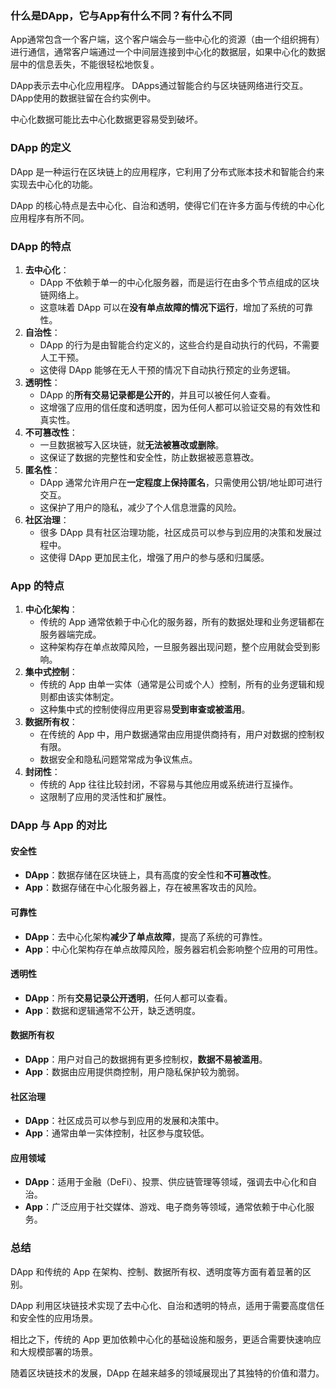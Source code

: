 ### 什么是DApp，它与App有什么不同？有什么不同

App通常包含一个客户端，这个客户端会与一些中心化的资源（由一个组织拥有）进行通信，通常客户端通过一个中间层连接到中心化的数据层，如果中心化的数据层中的信息丢失，不能很轻松地恢复。

DApp表示去中心化应用程序。 DApps通过智能合约与区块链网络进行交互。 DApp使用的数据驻留在合约实例中。

中心化数据可能比去中心化数据更容易受到破坏。

### DApp 的定义

DApp 是一种运行在区块链上的应用程序，它利用了分布式账本技术和智能合约来实现去中心化的功能。

DApp 的核心特点是去中心化、自治和透明，使得它们在许多方面与传统的中心化应用程序有所不同。

### DApp 的特点

1. **去中心化**：
    - DApp 不依赖于单一的中心化服务器，而是运行在由多个节点组成的区块链网络上。
    - 这意味着 DApp 可以在**没有单点故障的情况下运行**，增加了系统的可靠性。
2. **自治性**：
    - DApp 的行为是由智能合约定义的，这些合约是自动执行的代码，不需要人工干预。
    - 这使得 DApp 能够在无人干预的情况下自动执行预定的业务逻辑。
3. **透明性**：
    - DApp 的**所有交易记录都是公开的**，并且可以被任何人查看。
    - 这增强了应用的信任度和透明度，因为任何人都可以验证交易的有效性和真实性。
4. **不可篡改性**：
    - 一旦数据被写入区块链，就**无法被篡改或删除**。
    - 这保证了数据的完整性和安全性，防止数据被恶意篡改。
5. **匿名性**：
    - DApp 通常允许用户在**一定程度上保持匿名**，只需使用公钥/地址即可进行交互。
    - 这保护了用户的隐私，减少了个人信息泄露的风险。
6. **社区治理**：
    - 很多 DApp 具有社区治理功能，社区成员可以参与到应用的决策和发展过程中。
    - 这使得 DApp 更加民主化，增强了用户的参与感和归属感。

### App 的特点

1. **中心化架构**：
    - 传统的 App 通常依赖于中心化的服务器，所有的数据处理和业务逻辑都在服务器端完成。
    - 这种架构存在单点故障风险，一旦服务器出现问题，整个应用就会受到影响。
2. **集中式控制**：
    - 传统的 App 由单一实体（通常是公司或个人）控制，所有的业务逻辑和规则都由该实体制定。
    - 这种集中式的控制使得应用更容易**受到审查或被滥用**。
3. **数据所有权**：
    - 在传统的 App 中，用户数据通常由应用提供商持有，用户对数据的控制权有限。
    - 数据安全和隐私问题常常成为争议焦点。
4. **封闭性**：
    - 传统的 App 往往比较封闭，不容易与其他应用或系统进行互操作。
    - 这限制了应用的灵活性和扩展性。

### DApp 与 App 的对比

#### 安全性

- **DApp**：数据存储在区块链上，具有高度的安全性和**不可篡改性**。
- **App**：数据存储在中心化服务器上，存在被黑客攻击的风险。

#### 可靠性

- **DApp**：去中心化架构**减少了单点故障**，提高了系统的可靠性。
- **App**：中心化架构存在单点故障风险，服务器宕机会影响整个应用的可用性。

#### 透明性

- **DApp**：所有**交易记录公开透明**，任何人都可以查看。
- **App**：数据和逻辑通常不公开，缺乏透明度。

#### 数据所有权

- **DApp**：用户对自己的数据拥有更多控制权，**数据不易被滥用**。
- **App**：数据由应用提供商控制，用户隐私保护较为脆弱。

#### 社区治理

- **DApp**：社区成员可以参与到应用的发展和决策中。
- **App**：通常由单一实体控制，社区参与度较低。

#### 应用领域

- **DApp**：适用于金融（DeFi）、投票、供应链管理等领域，强调去中心化和自治。
- **App**：广泛应用于社交媒体、游戏、电子商务等领域，通常依赖于中心化服务。

### 总结

DApp 和传统的 App 在架构、控制、数据所有权、透明度等方面有着显著的区别。

DApp 利用区块链技术实现了去中心化、自治和透明的特点，适用于需要高度信任和安全性的应用场景。

相比之下，传统的 App 更加依赖中心化的基础设施和服务，更适合需要快速响应和大规模部署的场景。

随着区块链技术的发展，DApp 在越来越多的领域展现出了其独特的价值和潜力。